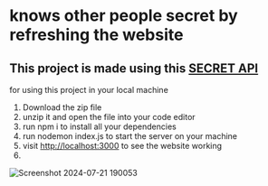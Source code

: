 # knows other people secret by refreshing the website

## This project is made using this [SECRET API](https://secrets-api.appbrewery.com/)
for using this project in your local machine
1. Download the zip file
2. unzip it and open the file into your code editor
3. run npm i to install all your dependencies
4. run nodemon index.js to start the server on your machine
5. visit [http://localhost:3000](http://localhost:3000) to see the website working
6. 
![Screenshot 2024-07-21 190053](https://github.com/user-attachments/assets/7a3b2314-799b-47a8-a423-bc7402d691ec)
